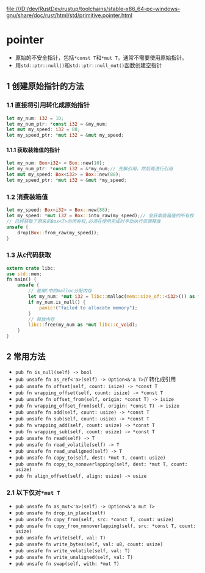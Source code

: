 
[file:///D:/dev/RustDev/rustup/toolchains/stable-x86_64-pc-windows-gnu/share/doc/rust/html/std/primitive.pointer.html](file:///D:/dev/RustDev/rustup/toolchains/stable-x86_64-pc-windows-gnu/share/doc/rust/html/std/primitive.pointer.html)

# pointer

* 原始的不安全指针，包括`*const T`和`*mut T`。通常不需要使用原始指针。
* 用`std::ptr::null()`和`std::ptr::null_mut()`函数创建空指针

## 1 创建原始指针的方法

### 1.1 直接将引用转化成原始指针

```rust
let my_num: i32 = 10;
let my_num_ptr: *const i32 = &my_num;
let mut my_speed: i32 = 88;
let my_speed_ptr: *mut i32 = &mut my_speed;
```

#### 1.1.1 获取装箱值的指针

```rust
let my_num: Box<i32> = Box::new(10);
let my_num_ptr: *const i32 = &*my_num;// 先解引用，然后再进行引用
let mut my_speed: Box<i32> = Box::new(88);
let my_speed_ptr: *mut i32 = &mut *my_speed;
```

### 1.2 消费装箱值

```rust
let my_speed: Box<i32> = Box::new(88);
let my_speed: *mut i32 = Box::into_raw(my_speed);// 会获取装箱值的所有权
// 已经获取了原来的Box<T>的所有权,必须在使用完成时手动执行资源释放
unsafe {
    drop(Box::from_raw(my_speed));
}
```

### 1.3 从`C`代码获取

```rust
extern crate libc;
use std::mem;
fn main() {
    unsafe {
        // 使用C中的malloc分配内存
        let my_num: *mut i32 = libc::malloc(mem::size_of::<i32>()) as *mut i32;
        if my_num.is_null() {
            panic!("failed to allocate memory");
        }
        // 释放内存
        libc::free(my_num as *mut libc::c_void);
    }
}
```

## 2 常用方法

* `pub fn is_null(self) -> bool`
* `pub unsafe fn as_ref<'a>(self) -> Option<&'a T>`// 转化成引用
* `pub unsafe fn offset(self, count: isize) -> *const T`
* `pub fn wrapping_offset(self, count: isize) -> *const T`
* `pub unsafe fn offset_from(self, origin: *const T) -> isize`
* `pub fn wrapping_offset_from(self, origin: *const T) -> isize`
* `pub unsafe fn add(self, count: usize) -> *const T`
* `pub unsafe fn sub(self, count: usize) -> *const T`
* `pub fn wrapping_add(self, count: usize) -> *const T`
* `pub fn wrapping_sub(self, count: usize) -> *const T`
* `pub unsafe fn read(self) -> T`
* `pub unsafe fn read_volatile(self) -> T`
* `pub unsafe fn read_unaligned(self) -> T`
* `pub unsafe fn copy_to(self, dest: *mut T, count: usize)`
* `pub unsafe fn copy_to_nonoverlapping(self, dest: *mut T, count: usize)`
* `pub fn align_offset(self, align: usize) -> usize`

### 2.1 以下仅对`*mut T`

* `pub unsafe fn as_mut<'a>(self) -> Option<&'a mut T>`
* `pub unsafe fn drop_in_place(self)`
* `pub unsafe fn copy_from(self, src: *const T, count: usize)`
* `pub unsafe fn copy_from_nonoverlapping(self, src: *const T, count: usize)`
* `pub unsafe fn write(self, val: T)`
* `pub unsafe fn write_bytes(self, val: u8, count: usize)`
* `pub unsafe fn write_volatile(self, val: T)`
* `pub unsafe fn write_unaligned(self, val: T)`
* `pub unsafe fn swap(self, with: *mut T)`